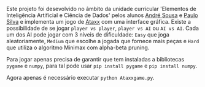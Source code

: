 Este projeto foi desevolvido no âmbito da unidade curricular 'Elementos de Inteligência Artificial e Ciência de Dados' pelos alunos [André Sousa](https://github.com/anfisou) e [Paulo Silva](https://github.com/Panda-Hacks) e implementa um jogo de [Ataxx](https://en.wikipedia.org/wiki/Ataxx) com uma interface gráfica. Existe a possibilidade de se jogar
```player vs player```, ```player vs AI``` ou ```AI vs AI```. Cada um dos AI pode jogar com 3 níveis de dificuldade: ```Easy``` que joga aleatoriamente, ```Medium``` que escolhe a jogada que fornece mais peças e ```Hard``` que utiliza o algoritmo Minimax com alpha-beta pruning.

Para jogar apenas precisa de garantir que tem instaladas a bibliotecas ```pygame``` e ```numpy```, para tal pode usar ```pip install pygame``` e ```pip install numpy```.

Agora apenas é necessário executar ```python Ataxxgame.py```.

